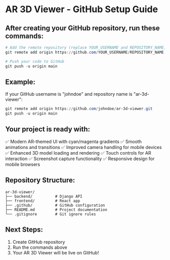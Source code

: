 # AR 3D Viewer - GitHub Setup Guide

## After creating your GitHub repository, run these commands:

```powershell
# Add the remote repository (replace YOUR_USERNAME and REPOSITORY_NAME)
git remote add origin https://github.com/YOUR_USERNAME/REPOSITORY_NAME.git

# Push your code to GitHub
git push -u origin main
```

## Example:
If your GitHub username is "johndoe" and repository name is "ar-3d-viewer":
```powershell
git remote add origin https://github.com/johndoe/ar-3d-viewer.git
git push -u origin main
```

## Your project is ready with:
✅ Modern AR-themed UI with cyan/magenta gradients
✅ Smooth animations and transitions
✅ Improved camera handling for mobile devices
✅ Enhanced 3D model loading and rendering
✅ Touch controls for AR interaction
✅ Screenshot capture functionality
✅ Responsive design for mobile browsers

## Repository Structure:
```
ar-3d-viewer/
├── backend/          # Django API
├── frontend/         # React app
├── .github/          # GitHub configuration
├── README.md         # Project documentation
└── .gitignore        # Git ignore rules
```

## Next Steps:
1. Create GitHub repository
2. Run the commands above
3. Your AR 3D Viewer will be live on GitHub!
